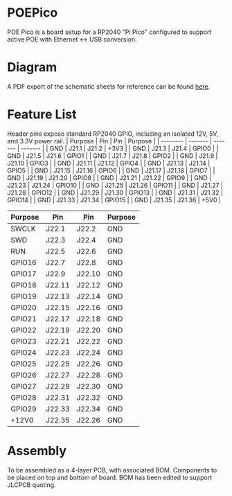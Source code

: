 # POEPico
POE Pico is a board setup for a RP2040 "Pi Pico" configured to support active POE with Ethernet <-> USB conversion. 
# Diagram
A PDF export of the schematic sheets for reference can be found [here](documentation/POEPico.pdf).
# Feature List
Header pins expose standard RP2040 GPIO, including an isolated 12V, 5V, and 3.3V power rail.
| Purpose | Pin | Pin | Purpose | 
| -------- | ------- | ------- | ------- |
| GND | J21.1 | J21.2 | +3V3 |
| GND | J21.3 | J21.4 | GPIO0 |
| GND | J21.5 | J21.6 | GPIO1 |
| GND | J21.7 | J21.8 | GPIO2 |
| GND | J21.9 | J21.10 | GPIO3 |
| GND | J21.11 | J21.12 | GPIO4 |
| GND | J21.13 | J21.14 | GPIO5 |
| GND | J21.15 | J21.16 | GPIO6 |
| GND | J21.17 | J21.18 | GPIO7 |
| GND | J21.19 | J21.20 | GPIO8 |
| GND | J21.21 | J21.22 | GPIO9 |
| GND | J21.23 | J21.24 | GPIO10 |
| GND | J21.25 | J21.26 | GPIO11 |
| GND | J21.27 | J21.28 | GPIO12 |
| GND | J21.29 | J21.30 | GPIO13 |
| GND | J21.31 | J21.32 | GPIO14 |
| GND | J21.33 | J21.34 | GPIO15 |
| GND | J21.35 | J21.36 | +5V0 |

| Purpose | Pin | Pin | Purpose |
| -------- | ------- | ------- | ------- |
| SWCLK | J22.1 | J22.2 | GND |
| SWD | J22.3 | J22.4 | GND |
| RUN | J22.5 | J22.6 | GND |
| GPIO16 | J22.7 | J22.8 | GND |
| GPIO17 | J22.9 | J22.10 | GND |
| GPIO18 | J22.11 | J22.12 | GND |
| GPIO19 | J22.13 | J22.14 | GND |
| GPIO20 | J22.15 | J22.16 | GND |
| GPIO21 | J22.17 | J22.18 | GND |
| GPIO22 | J22.19 | J22.20 | GND |
| GPIO23 | J22.21 | J22.22 | GND |
| GPIO24 | J22.23 | J22.24 | GND |
| GPIO25 | J22.25 | J22.26 | GND |
| GPIO26 | J22.27 | J22.28 | GND |
| GPIO27 | J22.29 | J22.30 | GND |
| GPIO28 | J22.31 | J22.32 | GND |
| GPIO29 | J22.33 | J22.34 | GND |
| +12V0 | J22.35 | J22.26 | GND |

# Assembly
To be assembled as a 4-layer PCB, with associated BOM. Components to be placed on top and bottom of board. BOM has been edited to support JLCPCB quoting.

